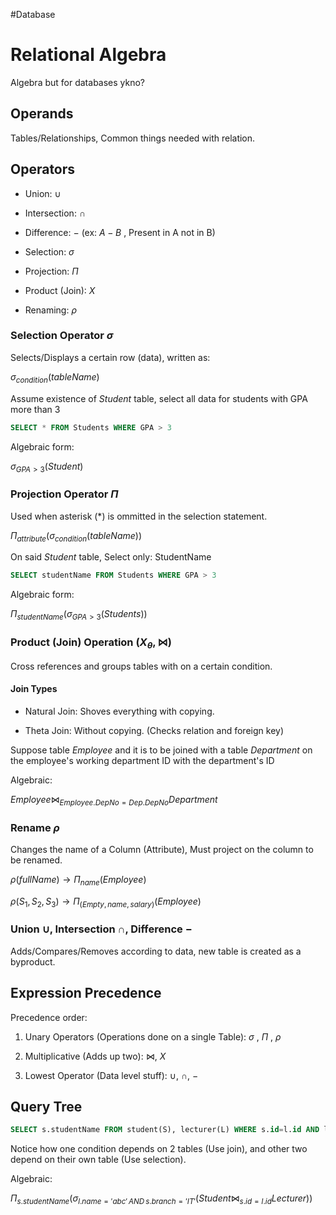#Database


# Relational Algebra

Algebra but for databases ykno?

## Operands

Tables/Relationships, Common things needed with relation.

## Operators

- Union: $\cup$

- Intersection: $\cap$

- Difference: $-$ (ex: $A-B$ , Present in A not in B)

- Selection: $\sigma$

- Projection: $\Pi$

- Product (Join): $X$

- Renaming: $\rho$

### Selection Operator $\sigma$

Selects/Displays a certain row (data), written as:

$\sigma_{condition} ({tableName})$

Assume existence of *Student* table, select all data for students with GPA more than 3

```SQL
SELECT * FROM Students WHERE GPA > 3
```

Algebraic form:

$\sigma_{GPA > 3} ({Student})$

### Projection Operator $\Pi$

Used when asterisk ($*$) is ommitted in the selection statement.

$\Pi_{attribute}(\sigma_{condition} ({tableName}))$

On said *Student* table, Select only: StudentName

```SQL
SELECT studentName FROM Students WHERE GPA > 3
```

Algebraic form:

$\Pi_{studentName} (\sigma_{GPA > 3} ({Students}))$

### Product (Join) Operation $(X_{\theta}, \bowtie)$

Cross references and groups tables with on a certain condition.

#### Join Types

- Natural Join: Shoves everything with copying.

- Theta Join: Without copying. (Checks relation and foreign key)

Suppose table *Employee* and it is to be joined with a table *Department* on the employee's working department ID with the department's ID

Algebraic:

${Employee} \bowtie_{Employee.DepNo = Dep.DepNo} {Department}$

### Rename $\rho$

Changes the name of a Column (Attribute), Must project on the column to be renamed.

$\rho(fullName) \rightarrow \Pi_{name} { (Employee) }$

$\rho(S_1, S_2, S_3) \rightarrow \Pi_{(Empty, name, salary)} {(Employee)}$

### Union $\cup$, Intersection $\cap$, Difference $-$

Adds/Compares/Removes according to data, new table is created as a byproduct.

## Expression Precedence

Precedence order:

1. Unary Operators (Operations done on a single Table): $\sigma$ , $\Pi$ , $\rho$

2. Multiplicative (Adds up two): $\bowtie$, $X$

3. Lowest Operator (Data level stuff): $\cup$, $\cap$, $-$

## Query Tree

```SQL
SELECT s.studentName FROM student(S), lecturer(L) WHERE s.id=l.id AND l.name = 'abc' AND s.branch = 'IT'`
```

Notice how one condition depends on 2 tables (Use join), and other two depend on their own table (Use selection).

Algebraic:

$\Pi_{s.studentName} (\sigma_{l.name = 'abc' \, AND \, s.branch = 'IT'} (Student \bowtie_{s.id = l.id} Lecturer))$